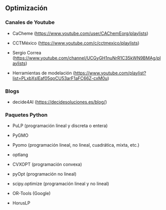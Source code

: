 ## Optimización

### Canales de Youtube

* CaCheme (https://www.youtube.com/user/CAChemEorg/playlists)

* CCTMéxico (https://www.youtube.com/c/cctmexico/playlists)

* Sergio Correa (https://www.youtube.com/channel/UCGyGH1nuNrR1C35kWN9BMAg/playlists)

* Herramientas de modelación (https://www.youtube.com/playlist?list=PLxbXsIEaf05qoCU53arF1aFC66Z-cxM0u)


### Blogs

* decide4AI (https://decidesoluciones.es/blog/)


### Paquetes Python

* PuLP (programación lineal y discreta o entera)

* PyGMO 

* Pyomo (programación lineal, no lineal, cuadrática, mixta, etc.)

* optlang

* CVXOPT (programación convexa)

* pyOpt (programación no lineal)

* scipy.optimize (programación lineal y no lineal)

* OR-Tools (Google)

* HorusLP
